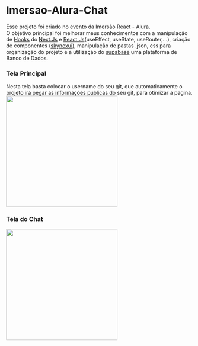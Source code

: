 # Imersao-Alura-Chat

Esse projeto foi criado no evento da Imersão React - Alura.</br>
O objetivo principal foi melhorar meus conhecimentos com a manipulação de <a href='https://www.alura.com.br/artigos/react-hooks?gclid=Cj0KCQiArt6PBhCoARIsAMF5wahPXzHglhwsUxr2hQOFJ4EB4Fko4sFyW9r-X0G0C2whZBf2_iz2FO4aAsPeEALw_wcB'>Hooks</a> do <a href='https://nextjs.org/'>Next.Js</a> e <a href="https://pt-br.reactjs.org/">React.Js</a>(useEffect, useState, useRouter,...), criação de componentes (<a href="https://github.com/skynexui/components">skynexui</a>), manipulação de pastas .json, css para organização do projeto e a utilização do <a href="https://supabase.com/">supabase</a> uma plataforma de Banco de Dados.

<h3>Tela Principal</h3>
Nesta tela basta colocar o username do seu git, que automaticamente o projeto irá pegar as informações publicas do seu git, para otimizar a pagina.</br>
<img src="https://user-images.githubusercontent.com/62970346/151898343-e403e343-8f76-4467-9bd6-efef4911ff7a.png" with="300px" height="300px"></img>
<h3>Tela do Chat</h3>
<img src="https://user-images.githubusercontent.com/62970346/151898508-ea215329-e233-41df-9159-53fa8a7066ea.png" with="300px" height="300px"></img>

